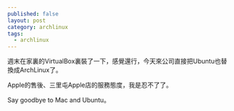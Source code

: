 ```yaml
---
published: false
layout: post
category: archlinux
tags: 
  - archlinux
---
```


週末在家裏的VirtualBox裏裝了一下，感覺還行，今天來公司直接把Ubuntu也替換成ArchLinux了。

Apple的售後、三里屯Apple店的服務態度，我是忍不了了。

Say goodbye to Mac and Ubuntu。